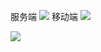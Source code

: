 服务端
![](https://z3.ax1x.com/2021/10/09/5Fgs61.png)
移动端
![](https://z3.ax1x.com/2021/10/09/5FRVVf.png)


![](https://z3.ax1x.com/2021/10/09/5F2MB6.png)
